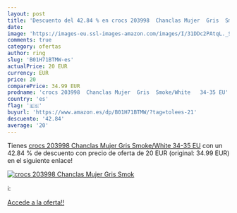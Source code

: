 ```yaml
---
layout: post
title: 'Descuento del 42.84 % en crocs 203998  Chanclas Mujer  Gris  Smok'
date: 
image: 'https://images-eu.ssl-images-amazon.com/images/I/31DDc2PAtqL._SL200_.jpg'
comments: true
category: ofertas
author: ring
slug: 'B01H71BTMW-es'
actualPrice: 20 EUR
currency: EUR
price: 20
comparePrice: 34.99 EUR
prodname: 'crocs 203998  Chanclas Mujer  Gris  Smoke/White   34-35 EU'
country: 'es'
flag: '🇪🇸'
buyurl: 'https://www.amazon.es/dp/B01H71BTMW/?tag=tolees-21'
descuento: '42.84'
average: '20'
---
```


Tienes [crocs 203998  Chanclas Mujer  Gris  Smoke/White   34-35 EU](https://www.amazon.es/dp/B01H71BTMW/?tag=tolees-21) con un 42.84 % de descuento con precio de oferta de 20 EUR (original: 34.99 EUR) en el siguiente enlace!

[![crocs 203998  Chanclas Mujer  Gris  Smok](https://images-eu.ssl-images-amazon.com/images/I/31DDc2PAtqL._SL200_.jpg)](https://www.amazon.es/dp/B01H71BTMW/?tag=tolees-21)

ℹ️:


[Accede a la oferta!!](https://www.amazon.es/dp/B01H71BTMW/?tag=tolees-21)
